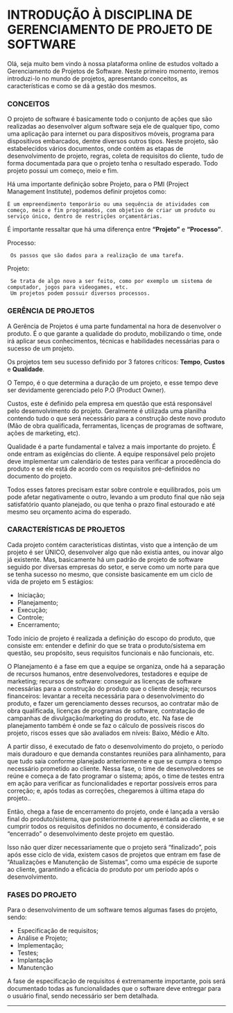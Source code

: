 # INTRODUÇÃO À DISCIPLINA DE GERENCIAMENTO DE PROJETO DE SOFTWARE

Olá, seja muito bem vindo à nossa plataforma online de estudos voltado a Gerenciamento de Projetos de Software. 
Neste primeiro momento, iremos introduzi-lo no mundo de projetos, apresentando conceitos, as características e como se dá a gestão dos mesmos. 

### CONCEITOS

O projeto de software é basicamente todo o conjunto de ações que são realizadas ao desenvolver algum software seja ele de qualquer tipo, como uma aplicação para internet ou para dispositivos móveis, programa para dispositivos embarcados, dentre diversos outros tipos. Neste projeto, são estabelecidos vários documentos, onde contém as etapas de desenvolvimento de projeto, regras, coleta de requisitos do cliente, tudo de forma documentada para que o projeto tenha o resultado esperado. Todo projeto possui um começo, meio e fim.

Há uma importante definição sobre Projeto, para o PMI (Project Management Institute), podemos definir projetos como:
```
É um empreendimento temporário ou uma sequência de atividades com começo, meio e fim programados, com objetivo de criar um produto ou serviço único, dentro de restrições orçamentárias.
```

É importante ressaltar que há uma diferença entre **“Projeto”** e **“Processo”**. 

Processo:
```
 Os passos que são dados para a realização de uma tarefa. 
```

Projeto:
```
 Se trata de algo novo a ser feito, como por exemplo um sistema de computador, jogos para videogames, etc.
 Um projetos podem possuir diversos processos.
```

### GERÊNCIA DE PROJETOS 

A Gerência de Projetos é uma parte fundamental na hora de desenvolver o produto. É o que garante a qualidade do produto, mobilizando o time, onde irá aplicar seus conhecimentos, técnicas e habilidades necessárias para o sucesso de um projeto. 

Os projetos tem seu sucesso definido por 3 fatores críticos: **Tempo**, **Custos** e **Qualidade**. 

O Tempo, é o que determina a duração de um projeto, e esse tempo deve ser devidamente gerenciado pelo P.O (Product Owner).

Custos, este é definido pela empresa em questão que está responsável pelo desenvolvimento do projeto. Geralmente é utilizada uma planilha contendo tudo o que será necessário para a construção deste novo produto (Mão de obra qualificada, ferramentas, licenças de programas de software, ações de marketing, etc). 

Qualidade é a parte fundamental e talvez a mais importante do projeto. É onde entram as exigências do cliente. A equipe responsável pelo projeto deve implementar um calendário de testes para verificar a procedência do produto e se ele está de acordo com os requisitos pré-definidos no documento do projeto.

Todos esses fatores precisam estar sobre controle e equilibrados, pois um pode afetar negativamente o outro, levando a um produto final que não seja satisfatório quanto planejado, ou que tenha o prazo final estourado e até mesmo seu orçamento acima do esperado.

### CARACTERÍSTICAS DE PROJETOS

Cada projeto contém características distintas, visto que a intenção de um projeto é ser ÚNICO, desenvolver algo que não existia antes, ou inovar algo já existente. 
Mas, basicamente há um padrão de projeto de software seguido por diversas empresas do setor, e serve como um norte para que se tenha sucesso no mesmo, que consiste basicamente em um ciclo de vida de projeto em 5 estágios: 

 * Iniciação; 
 * Planejamento; 
 * Execução; 
 * Controle;
 * Encerramento; 

Todo início de projeto é realizada a definição do escopo do produto, que consiste em: entender e definir do que se trata o produto/sistema em questão, seu propósito, seus requisitos funcionais e não funcionais, etc.

O Planejamento é a fase em que a equipe se organiza, onde há a separação de recursos humanos, entre desenvolvedores, testadores e equipe de marketing; recursos de software: conseguir as licenças de software necessárias para a construção do produto que o cliente deseja; recursos financeiros: levantar a receita necessária para o desenvolvimento do produto, e fazer um gerenciamento desses recursos, ao contratar mão de obra qualificada, licenças de programas de software, contratação de campanhas de divulgação/marketing do produto, etc. Na fase de planejamento também é onde se faz o cálculo de possíveis riscos do projeto, riscos esses que são avaliados em níveis: Baixo, Médio e Alto. 

A partir disso, é executado de fato o desenvolvimento do projeto, o período mais duradouro e que demanda constantes reuniões para alinhamento, para que tudo saia conforme planejado anteriormente e que se cumpra o tempo necessário prometido ao cliente. Nessa fase, o time de desenvolvedores se reúne e começa a de fato programar o sistema; após, o time de testes entra em ação para verificar as funcionalidades e reportar possíveis erros para correção; e, após todas as correções, chegaremos à última etapa do projeto.. 

Então, chega a fase de encerramento do projeto, onde é lançada a versão final do produto/sistema, que posteriormente é apresentada ao cliente, e se cumprir todos os requisitos definidos no documento, é considerado “encerrado” o desenvolvimento deste projeto em questão. 

Isso não quer dizer necessariamente que o projeto será “finalizado”, pois após esse ciclo de vida, existem casos de  projetos que entram em fase de “Atualizações e Manutenção de Sistemas”, como uma espécie de suporte ao cliente, garantindo a eficácia do produto por um período após o desenvolvimento. 
 
### FASES DO PROJETO

Para o desenvolvimento de um software temos algumas fases do projeto, sendo:

 * Especificação de requisitos;
 * Análise e Projeto;
 * Implementação;
 * Testes;
 * Implantação
 * Manutenção

A fase de especificação de requisitos é extremamente importante, pois será documentado todas as funcionalidades que o software deve entregar para o usuário final, sendo necessário ser bem detalhada.

----
